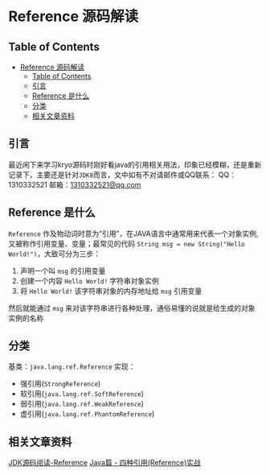 # Reference 源码解读

## Table of Contents

- [Reference 源码解读](#reference-%e6%ba%90%e7%a0%81%e8%a7%a3%e8%af%bb)
  - [Table of Contents](#table-of-contents)
  - [引言](#%e5%bc%95%e8%a8%80)
  - [Reference 是什么](#reference-%e6%98%af%e4%bb%80%e4%b9%88)
  - [分类](#%e5%88%86%e7%b1%bb)
  - [相关文章资料](#%e7%9b%b8%e5%85%b3%e6%96%87%e7%ab%a0%e8%b5%84%e6%96%99)

## 引言

最近闲下来学习kryo源码时刚好看java的引用相关用法，印象已经模糊，还是重新记录下，主要还是针对`JDK8`而言，文中如有不对请邮件或QQ联系：
QQ： 1310332521
邮箱：1310332521@qq.com

## Reference 是什么

`Reference` 作及物动词时意为“引用”，在JAVA语言中通常用来代表一个对象实例, 又被称作引用变量、变量；最常见的代码 `String msg = new String("Hello World!")`，大致可分为三步：

1. 声明一个叫 `msg` 的引用变量
2. 创建一个内容 `Hello World!` 字符串对象实例
3. 将 `Hello World!` 该字符串对象的内存地址给 `msg` 引用变量

然后就能通过 `msg` 来对该字符串进行各种处理，通俗易懂的说就是给生成的对象实例的名称

## 分类

基类：`java.lang.ref.Reference`
实现：

- 强引用(`StrongReference`)
- 软引用(`java.lang.ref.SoftReference`)
- 弱引用(`java.lang.ref.WeakReference`)
- 虚引用(`java.lang.ref.PhantomReference`)

## 相关文章资料

[JDK源码阅读-Reference](http://imushan.com/2018/08/19/java/language/JDK%E6%BA%90%E7%A0%81%E9%98%85%E8%AF%BB-Reference/)
[Java篇 - 四种引用(Reference)实战](https://blog.csdn.net/u014294681/article/details/86511451)
